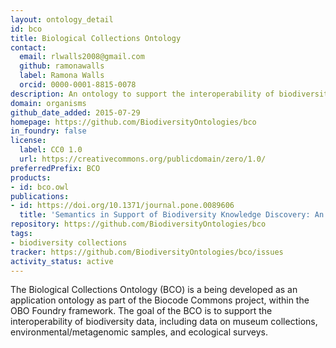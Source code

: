 ```yaml
---
layout: ontology_detail
id: bco
title: Biological Collections Ontology
contact:
  email: rlwalls2008@gmail.com
  github: ramonawalls
  label: Ramona Walls
  orcid: 0000-0001-8815-0078
description: An ontology to support the interoperability of biodiversity data, including data on museum collections, environmental/metagenomic samples, and ecological surveys.
domain: organisms
github_date_added: 2015-07-29
homepage: https://github.com/BiodiversityOntologies/bco
in_foundry: false
license:
  label: CC0 1.0
  url: https://creativecommons.org/publicdomain/zero/1.0/
preferredPrefix: BCO
products:
- id: bco.owl
publications:
- id: https://doi.org/10.1371/journal.pone.0089606
  title: 'Semantics in Support of Biodiversity Knowledge Discovery: An Introduction to the Biological Collections Ontology and Related Ontologies'
repository: https://github.com/BiodiversityOntologies/bco
tags:
- biodiversity collections
tracker: https://github.com/BiodiversityOntologies/bco/issues
activity_status: active
---
```


The Biological Collections Ontology (BCO) is a being developed as an application ontology as part of the Biocode Commons project, within the OBO Foundry framework. The goal of the BCO is to support the interoperability of biodiversity data, including data on museum collections, environmental/metagenomic samples, and ecological surveys.
